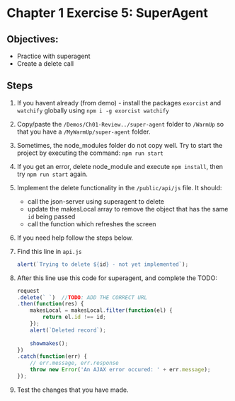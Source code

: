 # Chapter 1 Exercise 5: SuperAgent

## Objectives:
* Practice with superagent
* Create a delete call

## Steps

1. If you havent already (from demo) - install the packages `exorcist` and `watchify` globally using 
    ```npm i -g exorcist watchify```

1. Copy/paste the `/Demos/Ch01-Review../super-agent` folder to `/WarmUp` so that you have a `/MyWarmUp/super-agent` folder.

1. Sometimes, the node_modules folder do not copy well. Try to start the project by executing the command: `npm run start`

1. If you get an error, delete node_module and execute `npm install`, then try `npm run start` again.

1. Implement the delete functionality in the `/public/api/js` file. It should:
    * call the json-server using superagent to delete
    * update the makesLocal array to remove the object that has the same `id` being passed
    * call the function which refreshes the screen

1. If you need help follow the steps below.

1. Find this line in `api.js`
    ``` javascript
    alert(`Trying to delete ${id} - not yet implemented`);
    ```
1. After this line use this code for superagent, and complete the TODO:
    ``` javascript
    request
    .delete(` `)  //TODO: ADD THE CORRECT URL
    .then(function(res) {
        makesLocal = makesLocal.filter(function(el) {
            return el.id !== id;
        });
        alert(`Deleted record`);
        
        showmakes();
    })
    .catch(function(err) {
        // err.message, err.response
        throw new Error('An AJAX error occured: ' + err.message);
    });
    ```

1. Test the changes that you have made. 
